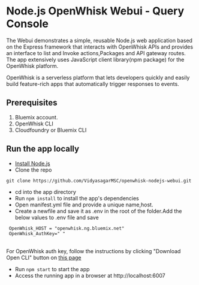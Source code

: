 # Node.js OpenWhisk Webui - Query Console

The Webui demonstrates a simple, reusable Node.js web application based on the Express framework that interacts with OpenWhisk APIs and provides an interface to list and Invoke actions,Packages and API gateway routes. The app extensively uses JavaScript client library(npm package) for the OpenWhisk platform.

OpenWhisk is a serverless platform that lets developers quickly and easily build feature-rich apps that automatically trigger responses to events.

## Prerequisites
1. Bluemix account.
2. OpenWhisk CLI
3. Cloudfoundry or Bluemix CLI

## Run the app locally

- [Install Node.js][]
- Clone the repo
```
git clone https://github.com/VidyasagarMSC/openwhisk-nodejs-webui.git
```
- cd into the app directory
- Run `npm install` to install the app's dependencies
- Open manifest.yml file and provide a unique name,host.
- Create a newfile and save it as .env in the root of the folder.Add the below
  values to .env file and save

``` 
 OpenWhisk_HOST = "openwhisk.ng.bluemix.net" 
 OpenWhisk_AuthKey=" "

```
<br>For OpenWhisk auth key, follow the instructions by clicking "Download Open CLI" button on [this page](https://console.ng.bluemix.net/openwhisk/)
- Run `npm start` to start the app
- Access the running app in a browser at http://localhost:6007

[Install Node.js]: https://nodejs.org/en/download/
